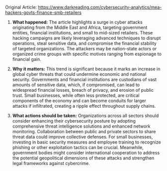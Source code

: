 Original Article: https://www.darkreading.com/cybersecurity-analytics/mea-hackers-govts-finance-smb-retailers

1) **What happened:** The article highlights a surge in cyber attacks originating from the Middle East and Africa, targeting government entities, financial institutions, and small to mid-sized retailers. These hacking campaigns are likely leveraging advanced techniques to disrupt operations, steal sensitive data, and compromise the financial stability of targeted organizations. The attackers may be nation-state actors or organized crime groups with specific motives ranging from espionage to financial gain.

2) **Why it matters:** This trend is significant because it marks an increase in global cyber threats that could undermine economic and national security. Governments and financial institutions are custodians of vast amounts of sensitive data, which, if compromised, can lead to widespread financial losses, breach of privacy, and erosion of public trust. Small businesses, while often less protected, are critical components of the economy and can become conduits for larger attacks if infiltrated, creating a ripple effect throughout supply chains.

3) **What actions should be taken:** Organizations across all sectors should consider enhancing their cybersecurity posture by adopting comprehensive threat intelligence solutions and enhanced network monitoring. Collaboration between public and private sectors to share threat data could improve collective defenses. For small businesses, investing in basic security measures and employee training to recognize phishing or other exploitation tactics can be crucial. Meanwhile, government bodies might consider international cooperation to address the potential geopolitical dimensions of these attacks and strengthen legal frameworks against cybercrime.
